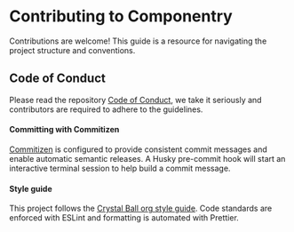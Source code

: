 # Contributing to Componentry

Contributions are welcome! This guide is a resource for navigating the project
structure and conventions.

## Code of Conduct

Please read the repository [Code of Conduct][coc], we take it seriously and
contributors are required to adhere to the guidelines.

#### Committing with Commitizen

[Commitizen][] is configured to provide consistent commit messages and enable
automatic semantic releases. A Husky pre-commit hook will start an interactive
terminal session to help build a commit message.

#### Style guide

This project follows the [Crystal Ball org style guide][eloquence]. Code
standards are enforced with ESLint and formatting is automated with Prettier.

<!-- Link -->

[commitizen]: https://commitizen.github.io/cz-cli/
[eloquence]: https://github.com/crystal-ball/eslint-config-eloquence
[coc]: ../CODE_OF_CONDUCT.md
